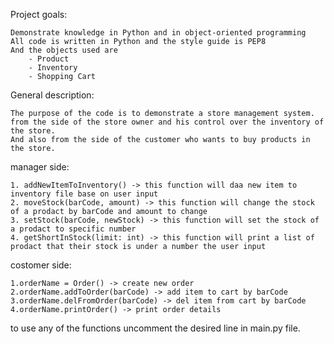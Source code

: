 Project goals:

    Demonstrate knowledge in Python and in object-oriented programming
    All code is written in Python and the style guide is PEP8
    And the objects used are
        - Product
        - Inventory
        - Shopping Cart

General description:

    The purpose of the code is to demonstrate a store management system.
    from the side of the store owner and his control over the inventory of the store.
    And also from the side of the customer who wants to buy products in the store.

manager side:

    1. addNewItemToInventory() -> this function will daa new item to inventory file base on user input
    2. moveStock(barCode, amount) -> this function will change the stock of a prodact by barCode and amount to change
    3. setStock(barCode, newStock) -> this function will set the stock of a prodact to specific number
    4. getShortInStock(limit: int) -> this function will print a list of prodact that their stock is under a number the user input

costomer side:

    1.orderName = Order() -> create new order
    2.orderName.addToOrder(barCode) -> add item to cart by barCode
    3.orderName.delFromOrder(barCode) -> del item from cart by barCode
    4.orderName.printOrder() -> print order details

to use any of the functions uncomment the desired line in main.py file.